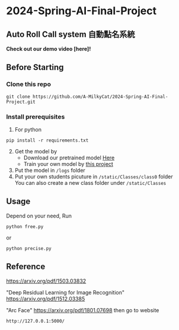 # 2024-Spring-AI-Final-Project
## Auto Roll Call system 自動點名系統
**Check out our demo video [here]!**
## Before Starting
### Clone this repo
```
git clone https://github.com/A-MilkyCat/2024-Spring-AI-Final-Project.git
```
### Install prerequisites
1. For python
```
pip install -r requirements.txt
```
2. Get the model by  
   - Download our pretrained model [Here](https://drive.google.com/drive/folders/1uGKw-sEQPMBAY83QOGWZUzfY-P4qJJ3w?fbclid=IwAR2mu166VIUVfrZaYwvIwOucGJhMSoftllX6tS5yXc88umxVJT1Js86COcY)  
   - Train your own model by [this project](https://github.com/fish5524/AI_final)  
3. Put the model in ```/logs``` folder  
4. Put your own students picuture in ```/static/Classes/class0``` folder  
You can also create a new class folder  under ```/static/Classes```  
## Usage
Depend on your need, Run  
```
python free.py
```
or  
```
python precise.py
```
## Reference
https://arxiv.org/pdf/1503.03832

"Deep Residual Learning for Image Recognition" https://arxiv.org/pdf/1512.03385

"Arc Face" https://arxiv.org/pdf/1801.07698
then go to website  
```
http://127.0.0.1:5000/
```

